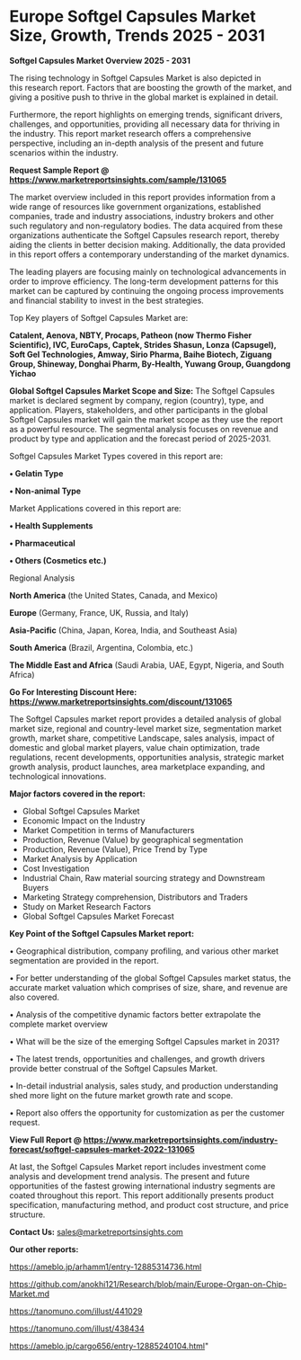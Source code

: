  # Europe Softgel Capsules Market Size, Growth, Trends 2025 - 2031

<Strong> Softgel Capsules Market Overview 2025 - 2031</strong>

The rising technology in Softgel Capsules Market is also depicted in this research report. Factors that are boosting the growth of the market, and giving a positive push to thrive in the global market is explained in detail.

Furthermore, the report highlights on emerging trends, significant drivers, challenges, and opportunities, providing all necessary data for thriving in the industry. This report market research offers a comprehensive perspective, including an in-depth analysis of the present and future scenarios within the industry.

<strong>Request Sample Report @ <a href=https://www.marketreportsinsights.com/sample/131065>https://www.marketreportsinsights.com/sample/131065</a></strong>

The market overview included in this report provides information from a wide range of resources like government organizations, established companies, trade and industry associations, industry brokers and other such regulatory and non-regulatory bodies. The data acquired from these organizations authenticate the Softgel Capsules research report, thereby aiding the clients in better decision making. Additionally, the data provided in this report offers a contemporary understanding of the market dynamics.

The leading players are focusing mainly on technological advancements in order to improve efficiency. The long-term development patterns for this market can be captured by continuing the ongoing process improvements and financial stability to invest in the best strategies.

Top Key players of Softgel Capsules Market are:

<strong>Catalent, Aenova, NBTY, Procaps, Patheon (now Thermo Fisher Scientific), IVC, EuroCaps, Captek, Strides Shasun, Lonza (Capsugel), Soft Gel Technologies, Amway, Sirio Pharma, Baihe Biotech, Ziguang Group, Shineway, Donghai Pharm, By-Health, Yuwang Group, Guangdong Yichao</strong>

<strong><b>Global Softgel Capsules Market Scope and Size:</b></strong>
The Softgel Capsules market is declared segment by company, region (country), type, and application. Players, stakeholders, and other participants in the global Softgel Capsules market will gain the market scope as they use the report as a powerful resource. The segmental analysis focuses on revenue and product by type and application and the forecast period of 2025-2031.

Softgel Capsules Market Types covered in this report are:

<strong>• Gelatin Type

• Non-animal Type</strong>

Market Applications covered in this report are:

<strong>• Health Supplements

• Pharmaceutical

• Others (Cosmetics etc.)</strong> 

Regional Analysis

<strong>North America</strong> (the United States, Canada, and Mexico)

<strong>Europe</strong> (Germany, France, UK, Russia, and Italy)

<strong>Asia-Pacific</strong> (China, Japan, Korea, India, and Southeast Asia)

<strong>South America</strong> (Brazil, Argentina, Colombia, etc.)

<strong>The Middle East and Africa</strong> (Saudi Arabia, UAE, Egypt, Nigeria, and South Africa)

<strong>Go For Interesting Discount Here: <a href=https://www.marketreportsinsights.com/discount/131065>https://www.marketreportsinsights.com/discount/131065</a></strong>

The Softgel Capsules market report provides a detailed analysis of global market size, regional and country-level market size, segmentation market growth, market share, competitive Landscape, sales analysis, impact of domestic and global market players, value chain optimization, trade regulations, recent developments, opportunities analysis, strategic market growth analysis, product launches, area marketplace expanding, and technological innovations.

<strong><b>Major factors covered in the report:</b></strong>
<ul>
  <li>Global Softgel Capsules Market </li>
  <li>Economic Impact on the Industry</li>
  <li>Market Competition in terms of Manufacturers</li>
  <li>Production, Revenue (Value) by geographical segmentation</li>
  <li>Production, Revenue (Value), Price Trend by Type</li>
  <li>Market Analysis by Application</li>
  <li>Cost Investigation</li>
  <li>Industrial Chain, Raw material sourcing strategy and Downstream Buyers</li>
  <li>Marketing Strategy comprehension, Distributors and Traders</li>
  <li>Study on Market Research Factors</li>
  <li>Global Softgel Capsules Market Forecast</li>
</ul>

<strong><b>Key Point of the Softgel Capsules Market report:</b></strong>

• Geographical distribution, company profiling, and various other market segmentation are provided in the report.

• For better understanding of the global Softgel Capsules market status, the accurate market valuation which comprises of size, share, and revenue are also covered.

• Analysis of the competitive dynamic factors better extrapolate the complete market overview

• What will be the size of the emerging Softgel Capsules market in 2031?

• The latest trends, opportunities and challenges, and growth drivers provide better construal of the Softgel Capsules Market.

• In-detail industrial analysis, sales study, and production understanding shed more light on the future market growth rate and scope.

• Report also offers the opportunity for customization as per the customer request.

<strong><b>View Full Report @ <a href=https://www.marketreportsinsights.com/industry-forecast/softgel-capsules-market-2022-131065>https://www.marketreportsinsights.com/industry-forecast/softgel-capsules-market-2022-131065</a></b></strong>


At last, the Softgel Capsules Market report includes investment come analysis and development trend analysis. The present and future opportunities of the fastest growing international industry segments are coated throughout this report. This report additionally presents product specification, manufacturing method, and product cost structure, and price structure.

<strong>Contact Us:</strong>
sales@marketreportsinsights.com

<strong>Our other reports:</strong>

<a href=https://ameblo.jp/arhamm1/entry-12885314736.html>https://ameblo.jp/arhamm1/entry-12885314736.html</a>

<a href=https://github.com/anokhi121/Research/blob/main/Europe-Organ-on-Chip-Market.md>https://github.com/anokhi121/Research/blob/main/Europe-Organ-on-Chip-Market.md</a>

<a href=https://tanomuno.com/illust/441029>https://tanomuno.com/illust/441029</a>

<a href=https://tanomuno.com/illust/438434>https://tanomuno.com/illust/438434</a>

<a href=https://ameblo.jp/cargo656/entry-12885240104.html>https://ameblo.jp/cargo656/entry-12885240104.html</a>"
